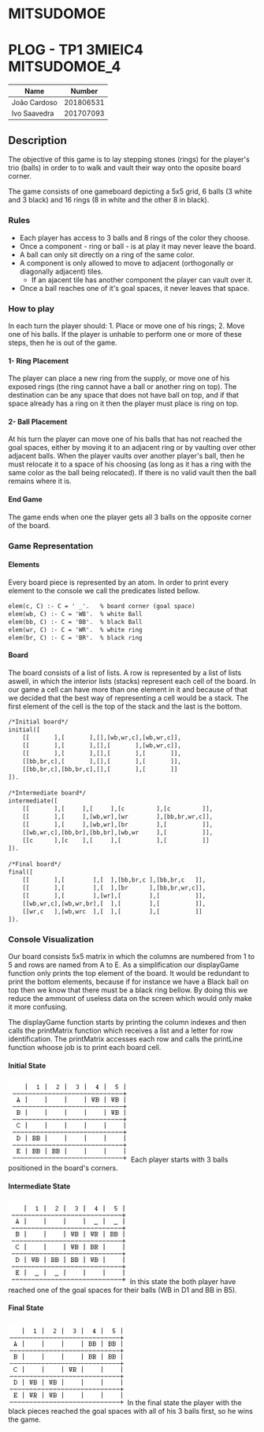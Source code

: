 # MITSUDOMOE
# PLOG - TP1 3MIEIC4 MITSUDOMOE_4

| Name             | Number    |
| ---------------- | --------- |
| João Cardoso     | 201806531 |
| Ivo Saavedra     | 201707093 |

## Description
The objective of this game is to lay stepping stones (rings) for the player's trio (balls) in order to 
to walk and vault their way onto the oposite board corner.

The game consists of one gameboard depicting a 5x5 grid, 6 balls (3 white and 3 black) and 16 rings (8 in white and the other 8 in black).

### Rules
+ Each player has access to 3 balls and 8 rings of the color they choose.
+ Once a component - ring or ball - is at play it may never leave the board.
+ A ball can only sit directly on a ring of the same color.
+ A component is only allowed to move to adjacent (orthogonally or diagonally adjacent) tiles.
    - If an ajacent tile has another component the player can vault over it.
+ Once a ball reaches one of it's goal spaces, it never leaves that space.

### How to play
In each turn the player should:
    1. Place or move one of his rings;
    2. Move one of his balls.
If the player is unhable to perform one or more of these steps, then he is out of the game.

#### 1- Ring Placement
The player can place a new ring from the supply, or move one of his exposed rings (the ring cannot have a ball or another ring on top).
The destination can be any space that does not have ball on top, and if that space already has a ring on it then the player must place is ring on top.

#### 2- Ball Placement
At his turn the player can move one of his balls that has not reached the goal spaces, either by moving it to an adjacent ring or by vaulting over 
other adjacent balls.
When the player vaults over another player's ball, then he must relocate it to a space of his choosing (as long as it has a ring with the same color as the ball being relocated). If there is no valid vault then the ball remains where it is.

#### End Game
The game ends when one the player gets all 3 balls on the opposite corner of the board.

### Game Representation
#### Elements
Every board piece is represented by an atom. In order to print every element to the console we call the predicates listed bellow.
    
    elem(c, C) :- C = ' _'.   % board corner (goal space)
    elem(wb, C) :- C = 'WB'.  % white Ball
    elem(bb, C) :- C = 'BB'.  % black Ball
    elem(wr, C) :- C = 'WR'.  % white ring
    elem(br, C) :- C = 'BR'.  % black ring

#### Board
The board consists of a list of lists. A row is represented by a list of lists aswell, in which the interior lists (stacks) represent each cell of the board. In our game a cell can have more than one element in it and because of that we decided that the best way of representing a cell would be a stack. The first element of the cell is the top of the stack and the last is the bottom.

    /*Initial board*/
    initial([
        [[       ],[       ],[],[wb,wr,c],[wb,wr,c]],
        [[       ],[       ],[],[       ],[wb,wr,c]],
        [[       ],[       ],[],[       ],[       ]],
        [[bb,br,c],[       ],[],[       ],[       ]],
        [[bb,br,c],[bb,br,c],[],[       ],[       ]]
    ]).

    /*Intermediate board*/
    intermediate([
        [[       ],[     ],[     ],[c         ],[c         ]],
        [[       ],[     ],[wb,wr],[wr        ],[bb,br,wr,c]],
        [[       ],[     ],[wb,wr],[br        ],[          ]],
        [[wb,wr,c],[bb,br],[bb,br],[wb,wr     ],[          ]],
        [[c      ],[c    ],[     ],[          ],[          ]]
    ]).

    /*Final board*/
    final([
        [[       ],[        ],[  ],[bb,br,c ],[bb,br,c   ]],
        [[       ],[        ],[  ],[br      ],[bb,br,wr,c]],
        [[       ],[        ],[wr],[        ],[          ]],
        [[wb,wr,c],[wb,wr,br],[  ],[        ],[          ]],
        [[wr,c   ],[wb,wrc  ],[  ],[        ],[          ]]
    ]).

### Console Visualization
Our board consists 5x5 matrix in which the columns are numbered from 1 to 5 and rows are named from A to E.
As a simplification our displayGame function only prints the top element of the board. It would be redundant to print the bottom elements, because if for instance we have a Black ball on top then we know that there must be a black ring bellow. By doing this we reduce the ammount of useless data on the screen which would only make it more confusing.

The displayGame function starts by printing the column indexes and then calls the printMatrix function which receives a list and a letter for row identification.
The printMatrix accesses each row and calls the printLine function whoose job is to print each board cell.

#### Initial State 
![Initial Board State](/images/initialState.png "Initial Board State")
Each player starts with 3 balls positioned in the board's corners.

#### Intermediate State
![Intermediate Board State](/images/intermediateState.png "Intermediate Board State")
In this state the both player have reached one of the goal spaces for their balls (WB in D1 and BB in B5).

#### Final State
![Final Board State](/images/finalState.png "Final Board State")
In the final state the player with the black pieces reached the goal spaces with all of his 3 balls first, so he wins the game.




